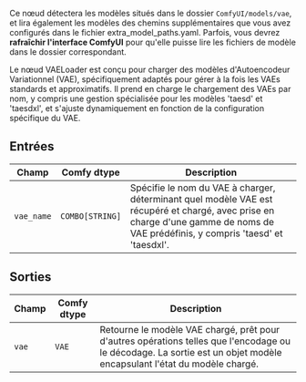 Ce nœud détectera les modèles situés dans le dossier `ComfyUI/models/vae`,
et lira également les modèles des chemins supplémentaires que vous avez configurés dans le fichier extra_model_paths.yaml.
Parfois, vous devrez **rafraîchir l'interface ComfyUI** pour qu'elle puisse lire les fichiers de modèle dans le dossier correspondant.

Le nœud VAELoader est conçu pour charger des modèles d'Autoencodeur Variationnel (VAE), spécifiquement adaptés pour gérer à la fois les VAEs standards et approximatifs. Il prend en charge le chargement des VAEs par nom, y compris une gestion spécialisée pour les modèles 'taesd' et 'taesdxl', et s'ajuste dynamiquement en fonction de la configuration spécifique du VAE.

## Entrées

| Champ   | Comfy dtype       | Description                                                                                   |
|---------|-------------------|-----------------------------------------------------------------------------------------------|
| `vae_name` | `COMBO[STRING]`    | Spécifie le nom du VAE à charger, déterminant quel modèle VAE est récupéré et chargé, avec prise en charge d'une gamme de noms de VAE prédéfinis, y compris 'taesd' et 'taesdxl'. |

## Sorties

| Champ | Comfy dtype | Description                                                              |
|-------|-------------|--------------------------------------------------------------------------|
| `vae`  | `VAE`       | Retourne le modèle VAE chargé, prêt pour d'autres opérations telles que l'encodage ou le décodage. La sortie est un objet modèle encapsulant l'état du modèle chargé. |
